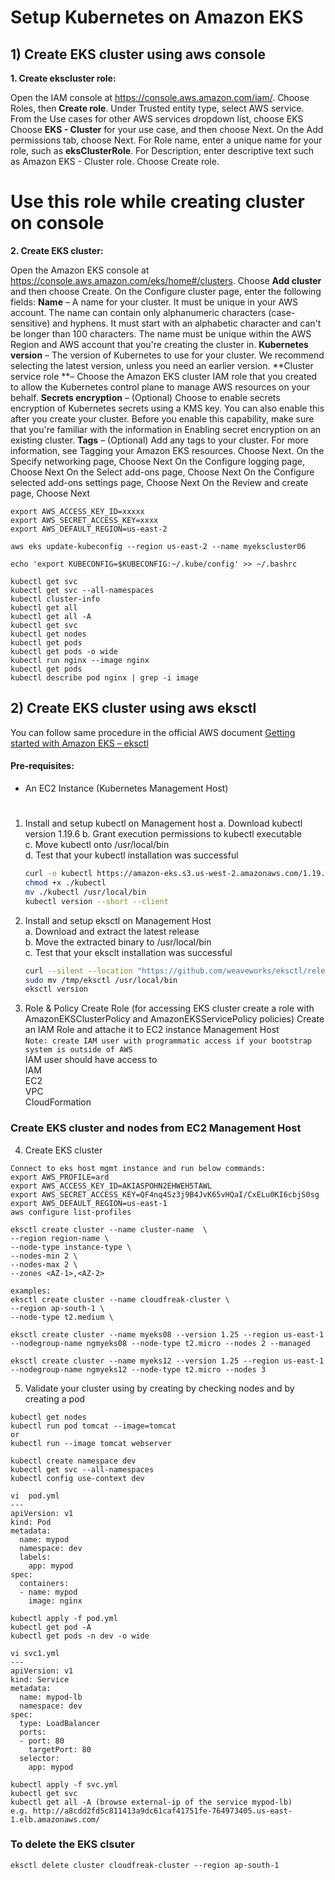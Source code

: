 # Setup Kubernetes on Amazon EKS

## 1) Create EKS cluster using aws console

**1. Create ekscluster role:**
 
Open the IAM console at https://console.aws.amazon.com/iam/.
Choose Roles, then **Create role**.
Under Trusted entity type, select AWS service.
From the Use cases for other AWS services dropdown list, choose EKS
Choose **EKS - Cluster** for your use case, and then choose Next.
On the Add permissions tab, choose Next.
For Role name, enter a unique name for your role, such as **eksClusterRole**.
For Description, enter descriptive text such as Amazon EKS - Cluster role.
Choose Create role.
# Use this role while creating cluster on console
	
**2. Create EKS cluster:**
 
Open the Amazon EKS console at https://console.aws.amazon.com/eks/home#/clusters.
Choose **Add cluster** and then choose Create.
On the Configure cluster page, enter the following fields:
**Name** – A name for your cluster. It must be unique in your AWS account. The name can contain only alphanumeric characters (case-sensitive) and hyphens. It must start with an alphabetic character and can't be longer than 100 characters. The name must be unique within the AWS Region and AWS account that you're creating the cluster in.
**Kubernetes version** – The version of Kubernetes to use for your cluster. We recommend selecting the latest version, unless you need an earlier version.
**Cluster service role **– Choose the Amazon EKS cluster IAM role that you created to allow the Kubernetes control plane to manage AWS resources on your behalf.
**Secrets encryption** – (Optional) Choose to enable secrets encryption of Kubernetes secrets using a KMS key. You can also enable this after you create your cluster. Before you enable this capability, make sure that you're familiar with the information in Enabling secret encryption on an existing cluster.
**Tags** – (Optional) Add any tags to your cluster. For more information, see Tagging your Amazon EKS resources.
Choose Next.
On the Specify networking page, Choose Next 
On the Configure logging page, Choose Next
On the Select add-ons page, Choose Next
On the Configure selected add-ons settings page, Choose Next
On the Review and create page, Choose Next
```
export AWS_ACCESS_KEY_ID=xxxxx
export AWS_SECRET_ACCESS_KEY=xxxx
export AWS_DEFAULT_REGION=us-east-2
	
aws eks update-kubeconfig --region us-east-2 --name myekscluster06

echo 'export KUBECONFIG=$KUBECONFIG:~/.kube/config' >> ~/.bashrc
	
kubectl get svc
kubectl get svc --all-namespaces
kubectl cluster-info 
kubectl get all
kubectl get all -A
kubectl get svc
kubectl get nodes
kubectl get pods 
kubectl get pods -o wide
kubectl run nginx --image nginx
kubectl get pods
kubectl describe pod nginx | grep -i image
```

## 2) Create EKS cluster using aws eksctl

You can follow same procedure in the official  AWS document [Getting started with Amazon EKS – eksctl](https://docs.aws.amazon.com/eks/latest/userguide/getting-started-eksctl.html)   

#### Pre-requisites: 
  - An EC2 Instance (Kubernetes Management Host)
# 
1. Install and setup kubectl on Management host
   a. Download kubectl version 1.19.6 
   b. Grant execution permissions to kubectl executable   
   c. Move kubectl onto /usr/local/bin   
   d. Test that your kubectl installation was successful    
   ```sh
   curl -o kubectl https://amazon-eks.s3.us-west-2.amazonaws.com/1.19.6/2021-01-05/bin/linux/amd64/kubectl
   chmod +x ./kubectl
   mv ./kubectl /usr/local/bin 
   kubectl version --short --client
   ```
2. Install and setup eksctl on Management Host   
   a. Download and extract the latest release   
   b. Move the extracted binary to /usr/local/bin   
   c. Test that your eksclt installation was successful   
   ```sh
   curl --silent --location "https://github.com/weaveworks/eksctl/releases/latest/download/eksctl_$(uname -s)_amd64.tar.gz" | tar xz -C /tmp
   sudo mv /tmp/eksctl /usr/local/bin
   eksctl version
   ```
3. Role & Policy
Create Role (for accessing EKS cluster create a role with AmazonEKSClusterPolicy and AmazonEKSServicePolicy policies)
Create an IAM Role and attache it to EC2 instance Management Host  
   `Note: create IAM user with programmatic access if your bootstrap system is outside of AWS`   
   IAM user should have access to   
   IAM   
   EC2   
   VPC    
   CloudFormation
 
### Create EKS cluster and nodes from EC2 Management Host
4. Create EKS cluster
```
Connect to eks host mgmt instance and run below commands:
export AWS_PROFILE=ard
export AWS_ACCESS_KEY_ID=AKIASPOHN2EHWEH5TAWL
export AWS_SECRET_ACCESS_KEY=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
export AWS_DEFAULT_REGION=us-east-1
aws configure list-profiles

eksctl create cluster --name cluster-name  \
--region region-name \
--node-type instance-type \
--nodes-min 2 \
--nodes-max 2 \ 
--zones <AZ-1>,<AZ-2>
   
examples:
eksctl create cluster --name cloudfreak-cluster \
--region ap-south-1 \
--node-type t2.medium \

eksctl create cluster --name myeks08 --version 1.25 --region us-east-1 --nodegroup-name ngmyeks08 --node-type t2.micro --nodes 2 --managed

eksctl create cluster --name myeks12 --version 1.25 --region us-east-1 --nodegroup-name ngmyeks12 --node-type t2.micro --nodes 3
```
   
5. Validate your cluster using by creating by checking nodes and by creating a pod 
```
kubectl get nodes
kubectl run pod tomcat --image=tomcat 
or 
kubectl run --image tomcat webserver

kubectl create namespace dev
kubectl get svc --all-namespaces
kubectl config use-context dev

vi  pod.yml
---
apiVersion: v1
kind: Pod
metadata:
  name: mypod
  namespace: dev
  labels:
    app: mypod
spec:
  containers:
  - name: mypod
    image: nginx

kubectl apply -f pod.yml
kubectl get pod -A
kubectl get pods -n dev -o wide

vi svc1.yml
---
apiVersion: v1
kind: Service
metadata:
  name: mypod-lb
  namespace: dev
spec:
  type: LoadBalancer
  ports:
  - port: 80
    targetPort: 80
  selector:
    app: mypod

kubectl apply -f svc.yml
kubectl get svc
kubectl get all -A (browse external-ip of the service mypod-lb)
e.g. http://a8cdd2fd5c811413a9dc61caf41751fe-764973405.us-east-1.elb.amazonaws.com/
```
 
   
### To delete the EKS clsuter 
``` 
eksctl delete cluster cloudfreak-cluster --region ap-south-1
```
